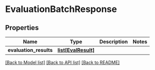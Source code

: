 # EvaluationBatchResponse

## Properties
Name | Type | Description | Notes
------------ | ------------- | ------------- | -------------
**evaluation_results** | [**list[EvalResult]**](EvalResult.md) |  | 

[[Back to Model list]](../README.md#documentation-for-models) [[Back to API list]](../README.md#documentation-for-api-endpoints) [[Back to README]](../README.md)


